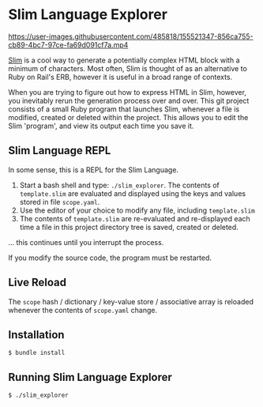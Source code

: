 # Slim Language Explorer

https://user-images.githubusercontent.com/485818/155521347-856ca755-cb89-4bc7-97ce-fa69d091cf7a.mp4

[Slim](https://github.com/slim-template/slim#configuring-slim) is a cool way to generate a potentially complex HTML block with a minimum of characters.
Most often, Slim is thought of as an alternative to Ruby on Rail's ERB, however it is useful in a broad range of contexts.

When you are trying to figure out how to express HTML in Slim, however, you inevitably rerun the generation process over and over.
This git project consists of a small Ruby program that launches Slim, whenever a file is modified, created or deleted within the project.
This allows you to edit the Slim 'program', and view its output each time you save it.


## Slim Language REPL

In some sense, this is a REPL for the Slim Language.

  1) Start a bash shell and type: `./slim_explorer`.
The contents of <code>template.slim</code> are evaluated and displayed using the keys and values stored in file `scope.yaml`.
  3) Use the editor of your choice to modify any file, including <code>template.slim</code>
  4) The contents of <code>template.slim</code> are re-evaluated and re-displayed each time a file in this project directory tree is saved, created or deleted.

... this continues until you interrupt the process.

If you modify the source code, the program must be restarted.


## Live Reload
The `scope` hash / dictionary / key-value store / associative array is reloaded whenever the contents of `scope.yaml` change.


## Installation
```shell
$ bundle install
```

## Running Slim Language Explorer
```shell
$ ./slim_explorer
```

